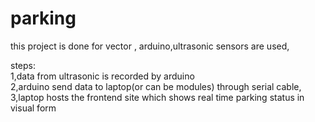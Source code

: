 # parking

  this project is done for vector ,
  arduino,ultrasonic sensors are used,
  
  steps:                
    1,data from ultrasonic is recorded by arduino             
    2,arduino send data to laptop(or can be modules) through serial cable,          
    3,laptop hosts the frontend site which shows real time parking status in visual form        
    
  
